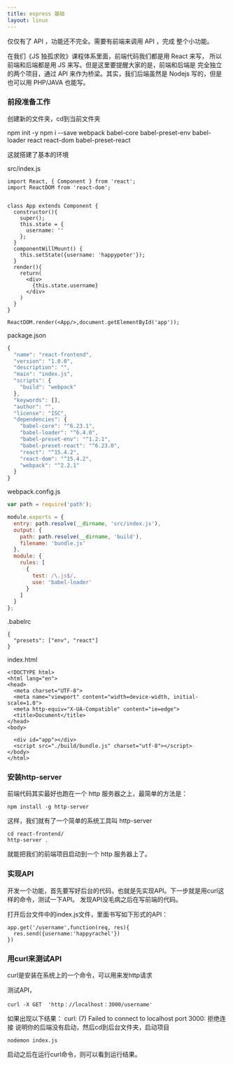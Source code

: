 ```yaml
---
title: espress 基础
layout: linux
---
```


仅仅有了 API ，功能还不完全。需要有前端来调用 API ，完成 整个小功能。

在我们《JS 独孤求败》课程体系里面，前端代码我们都是用 React 来写， 所以前端和后端都是用 JS 来写。但是这里要提醒大家的是，前端和后端是 完全独立的两个项目，通过 API 来作为桥梁。其实，我们后端虽然是 Nodejs 写的，但是也可以用 PHP/JAVA 也能写。

### 前段准备工作

创建新的文件夹，cd到当前文件夹

npm init -y
npm i --save  webpack babel-core babel-preset-env babel-loader react react-dom babel-preset-react

这就搭建了基本的环境

src/index.js
```
import React, { Component } from 'react';
import ReactDOM from 'react-dom';


class App extends Component {
  constructor(){
    super();
    this.state = {
      username: ''
    };
  }
  componentWillMount() {
    this.setState({username: 'happypeter'});
  }
  render(){
    return(
      <div>
        {this.state.username}
      </div>
    )
  }
}

ReactDOM.render(<App/>,document.getElementById('app'));
```

package.json
```js
{
  "name": "react-frontend",
  "version": "1.0.0",
  "description": "",
  "main": "index.js",
  "scripts": {
    "build": "webpack"
  },
  "keywords": [],
  "author": "",
  "license": "ISC",
  "dependencies": {
    "babel-core": "^6.23.1",
    "babel-loader": "^6.4.0",
    "babel-preset-env": "^1.2.1",
    "babel-preset-react": "^6.23.0",
    "react": "^15.4.2",
    "react-dom": "^15.4.2",
    "webpack": "^2.2.1"
  }
}
```
webpack.config.js
```js
var path = require('path');

module.exports = {
  entry: path.resolve(__dirname, 'src/index.js'),
  output: {
    path: path.resolve(__dirname, 'build'),
    filename: 'bundle.js'
  },
  module: {
    rules: [
      {
        test: /\.js$/,
        use: 'babel-loader'
      }
    ]
  }
};
```

.babelrc

```
{
  "presets": ["env", "react"]
}
```
index.html
```
<!DOCTYPE html>
<html lang="en">
<head>
  <meta charset="UTF-8">
  <meta name="viewport" content="width=device-width, initial-scale=1.0">
  <meta http-equiv="X-UA-Compatible" content="ie=edge">
  <title>Document</title>
</head>
<body>

  <div id="app"></div>
  <script src="./build/bundle.js" charset="utf-8"></script>
</body>
</html>
```

### 安装http-server
前端代码其实最好也跑在一个 http 服务器之上，最简单的方法是：
```
npm install -g http-server
```

这样，我们就有了一个简单的系统工具叫 http-server

```
cd react-frontend/
http-server .
```
就能把我们的前端项目启动到一个 http 服务器上了。

### 实现API
开发一个功能，首先要写好后台的代码，也就是先实现API。下一步就是用curl这样的命令，测试一下API。
发现API没毛病之后在写前端的代码。

打开后台文件中的index.js文件，里面书写如下形式的API：

```
app.get('/username',function(req, res){
  res.send({username:'happyrachel'})
})
```

### 用curl来测试API
curl是安装在系统上的一个命令，可以用来发http请求

测试API，
```
curl -X GET  'http：//localhost：3000/username'
```

如果出现以下结果：
curl: (7) Failed to connect to localhost port 3000: 拒绝连接
说明你的后端没有启动，然后cd到后台文件夹，启动项目
```
nodemon index.js
```
启动之后在运行curl命令，则可以看到运行结果。
